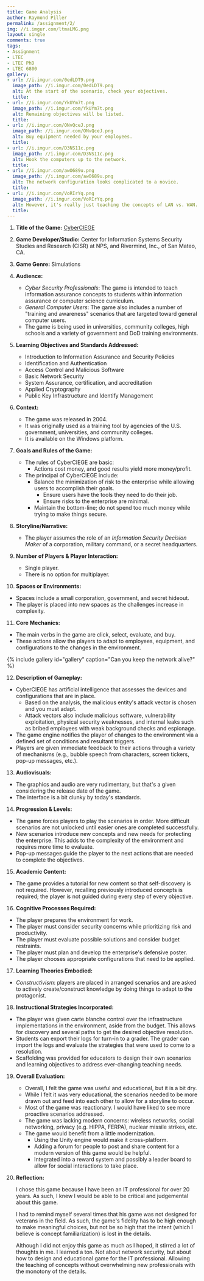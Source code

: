 ```yaml
---
title: Game Analysis
author: Raymond Piller
permalink: /assignment/2/
img: //i.imgur.com/ltmaLMG.png
layout: single
comments: true
tags:
- Assignment
- LTEC
- LTEC PhD
- LTEC 6800
gallery:
- url: //i.imgur.com/0edLDT9.png
  image_path: //i.imgur.com/0edLDT9.png
  alt: At the start of the scenario, check your objectives.
  title: 
- url: //i.imgur.com/YkUYm7t.png
  image_path: //i.imgur.com/YkUYm7t.png
  alt: Remaining objectives will be listed.
  title: 
- url: //i.imgur.com/ONvQceJ.png
  image_path: //i.imgur.com/ONvQceJ.png
  alt: Buy equipment needed by your employees.
  title: 
- url: //i.imgur.com/D3NS11c.png
  image_path: //i.imgur.com/D3NS11c.png
  alt: Hook the computers up to the network.
  title: 
- url: //i.imgur.com/awO689u.png
  image_path: //i.imgur.com/awO689u.png
  alt: The network configuration looks complicated to a novice.
  title: 
- url: //i.imgur.com/VoRIrYq.png
  image_path: //i.imgur.com/VoRIrYq.png
  alt: However, it's really just teaching the concepts of LAN vs. WAN.
  title: 
---
```

1. **Title of the Game:** [CyberCIEGE](https://my.nps.edu/web/c3o/cyberciege)

2. **Game Developer/Studio:** Center for Information Systems Security Studies and Research (CISR) at NPS, and Rivermind, Inc., of San Mateo, CA.

3. **Game Genre:** Simulations

4. **Audience:**
   - *Cyber Security Professionals*: The game is intended to teach information assurance concepts to students within information assurance or computer science curriculum.
   - *General Computer Users*: The game also includes a number of "training and awareness" scenarios that are targeted toward general computer users.
   - The game is being used in universities, community colleges, high schools and a variety of government and DoD training environments.

5. **Learning Objectives and Standards Addressed:**
   - Introduction to Information Assurance and Security Policies
   - Identification and Authentication
   - Access Control and Malicious Software
   - Basic Network Security
   - System Assurance, certification, and accreditation
   - Applied Cryptography
   - Public Key Infrastructure and Identify Management

6. **Context:**
   - The game was released in 2004.
   - It was originally used as a training tool by agencies of the U.S. government, universities, and community colleges.
   - It is available on the Windows platform.

7. **Goals and Rules of the Game:**
   - The rules of CyberCIEGE are basic:
     - Actions cost money, and good results yield more money/profit.
   - The principal of CyberCIEGE include:
     - Balance the minimization of risk to the enterprise while allowing users to accomplish their goals.
       - Ensure users have the tools they need to do their job.
       - Ensure risks to the enterprise are minimal.
     - Maintain the bottom-line; do not spend too much money while trying to make things secure.

8. **Storyline/Narrative:**
   - The player assumes the role of an *Information Security Decision Maker* of a corporation, military command, or a secret headquarters.

9. **Number of Players & Player Interaction:**
   - Single player.
   - There is no option for multiplayer.

10. **Spaces or Environments:**
   - Spaces include a small corporation, government, and secret hideout.
   - The player is placed into new spaces as the challenges increase in complexity.

11. **Core Mechanics:**
   - The main verbs in the game are click, select, evaluate, and buy.
   - These actions allow the players to adapt to employees, equipment, and configurations to the changes in the environment.

{% include gallery id="gallery" caption="Can you keep the network alive?" %}

12. **Description of Gameplay:**
   - CyberCIEGE has artificial intelligence that assesses the devices and configurations that are in place.
     - Based on the analysis, the malicious entity's attack vector is chosen and you must adapt.
     - Attack vectors also include malicious software, vulnerability exploitation,  physical security weaknesses, and internal leaks such as bribed employees with weak background checks and espionage.
   - The game engine notifies the player of changes to the environment via a defined set of conditions and resultant triggers.
   - Players are given immediate feedback to their actions through a variety of mechanisms (e.g., bubble speech from characters, screen tickers, pop-up messages, etc.).

13. **Audiovisuals:**
   - The graphics and audio are very rudimentary, but that's a given considering the release date of the game.
   - The interface is a bit clunky by today's standards.

14. **Progression & Levels:**
   - The game forces players to play the scenarios in order. More difficult scenarios are not unlocked until easier ones are completed successfully.
   - New scenarios introduce new concepts and new needs for protecting the enterprise. This adds to the complexity of the environment and requires more time to evaluate.
   - Pop-up messages guide the player to the next actions that are needed to complete the objectives.

15. **Academic Content:**
   - The game provides a tutorial for new content so that self-discovery is not required. However, recalling previously introduced concepts is required; the player is not guided during every step of every objective.

16. **Cognitive Processes Required:**
   - The player prepares the environment for work.
   - The player must consider security concerns while prioritizing risk and productivity.
   - The player must evaluate possible solutions and consider budget restraints.
   - The player must plan and develop the enterprise's defensive poster.
   - The player chooses appropriate configurations that need to be applied.

17. **Learning Theories Embodied:**
   - *Constructivism*: players are placed in arranged scenarios and are asked to actively create/construct knowledge by doing things to adapt to the protagonist.

18. **Instructional Strategies Incorporated:**
   - The player was given carte blanche control over the infrastructure implementations in the environment, aside from the budget. This allows for discovery and several paths to get the desired objective resolution.
   - Students can export their logs for turn-in to a grader. The grader can import the logs and evaluate the strategies that were used to come to a resolution.
   - Scaffolding was provided for educators to design their own scenarios and learning objectives to address ever-changing teaching needs.

19. **Overall Evaluation:**
    - Overall, I felt the game was useful and educational, but it is a bit dry.
    - While I felt it was very educational, the scenarios needed to be more drawn out and feed into each other to allow for a storyline to occur.
    - Most of the game was reactionary. I would have liked to see more proactive scenarios addressed.
    - The game was lacking modern concerns: wireless networks, social networking, privacy (e.g. HIPPA, FERPA), nuclear missile strikes, etc.
    - The game would benefit from a little modernization.
      - Using the Unity engine would make it cross-platform.
      - Adding a forum for people to post and share content for a modern version of this game would be helpful.
      - Integrated into a reward system and possibly a leader board to allow for social interactions to take place.

20. **Reflection:**

    I chose this game because I have been an IT professional for over 20 years. As such, I knew I would be able to be critical and judgemental about this game.

    I had to remind myself several times that his game was not designed for veterans in the field. As such, the game's fidelity has to be high enough to make meaningful choices, but not be so high that the intent (which I believe is concept familiarization) is lost in the details.

    Although I did not enjoy this game as much as I hoped, it stirred a lot of thoughts in me. I learned a ton. Not about network security, but about how to design and educational game for the IT professional. Allowing the teaching of concepts without overwhelming new professionals with the monotony of the details.